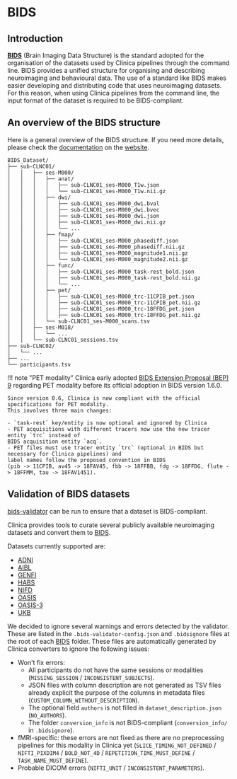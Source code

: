 <!-- markdownlint-disable MD007 -->
# BIDS

## Introduction

[**BIDS**](http://bids.neuroimaging.io/) (Brain Imaging Data Structure) is the standard adopted for the organisation of the datasets used by Clinica pipelines through the command line.
BIDS provides a unified structure for organising and describing neuroimaging and behavioural data.
The use of a standard like BIDS makes easier developing and distributing code that uses neuroimaging datasets.
For this reason, when using Clinica pipelines from the command line, the input format of the dataset is required to be BIDS-compliant.

## An overview of the BIDS structure

Here is a general overview of the BIDS structure.
If you need more details, please check the [documentation](https://bids-specification.readthedocs.io/en/latest/) on the [website](http://bids.neuroimaging.io/).

```Text
BIDS_Dataset/
├── sub-CLNC01/
│   │   ├── ses-M000/
│   │   │   ├── anat/
│   │   │   │   ├── sub-CLNC01_ses-M000_T1w.json
│   │   │   │   └── sub-CLNC01_ses-M000_T1w.nii.gz
│   │   │   ├── dwi/
│   │   │   │   ├── sub-CLNC01_ses-M000_dwi.bval
│   │   │   │   ├── sub-CLNC01_ses-M000_dwi.bvec
│   │   │   │   ├── sub-CLNC01_ses-M000_dwi.json
│   │   │   │   ├── sub-CLNC01_ses-M000_dwi.nii.gz
│   │   │   │   └── ...
│   │   │   ├── fmap/
│   │   │   │   ├── sub-CLNC01_ses-M000_phasediff.json
│   │   │   │   ├── sub-CLNC01_ses-M000_phasediff.nii.gz
│   │   │   │   ├── sub-CLNC01_ses-M000_magnitude1.nii.gz
│   │   │   │   └── sub-CLNC01_ses-M000_magnitude2.nii.gz
│   │   │   ├── func/
│   │   │   │   ├── sub-CLNC01_ses-M000_task­-rest_bold.json
│   │   │   │   ├── sub-CLNC01_ses-M000_task­-rest_bold.nii.gz
│   │   │   │   └── ...
│   │   │   ├── pet/
│   │   │   │   ├── sub-CLNC01_ses-M000_trc-11CPIB_pet.json
│   │   │   │   ├── sub-CLNC01_ses-M000_trc-11CPIB_pet.nii.gz
│   │   │   │   ├── sub-CLNC01_ses-M000_trc-18FFDG_pet.json
│   │   │   │   ├── sub-CLNC01_ses-M000_trc-18FFDG_pet.nii.gz
│   │   │   └── sub-CLNC01_ses-M000_scans.tsv
│   │   ├── ses-M018/
│   │   │   └── ...
│   │   └── sub-CLNC01_sessions.tsv
├── sub-CLNC02/
│   └── ...
├── ...
└── participants.tsv
```

!!! note "PET modality"
    Clinica early adopted [BIDS Extension Proposal (BEP) 9](https://docs.google.com/document/d/1mqMLnxVdLwZjDd4ZiWFqjEAmOmfcModA_R535v3eQs0/edit) regarding PET modality before its official adoption in BIDS version 1.6.0.

    Since version 0.6, Clinica is now compliant with the official specifications for PET modality.
    This involves three main changes:

    - `task-rest` key/entity is now optional and ignored by Clinica
    - PET acquisitions with different tracers now use the new tracer entity `trc` instead of
    BIDS acquisition entity `acq`.
    - PET files must use tracer entity `trc` (optional in BIDS but necessary for Clinica pipelines) and
    label names follow the proposed convention in BIDS
    (pib -> 11CPIB, av45 -> 18FAV45, fbb -> 18FFBB, fdg -> 18FFDG, flute -> 18FFMM, tau -> 18FAV1451).

## Validation of BIDS datasets

[bids-validator](https://github.com/bids-standard/bids-validator) can be run to ensure that a dataset is BIDS-compliant.

Clinica provides tools to curate several publicly available neuroimaging datasets and convert them to [BIDS](http://bids.neuroimaging.io/).

Datasets currently supported are:

- [ADNI](../Converters/ADNI2BIDS/)
- [AIBL](../Converters/AIBL2BIDS/)
- [GENFI](../Converters/GENFItoBIDS/)
- [HABS](../Converters/HABS2BIDS/)
- [NIFD](../Converters/NIFD2BIDS/)
- [OASIS](../Converters/OASIS2BIDS/)
- [OASIS-3](../Converters/OASIS3TOBIDS/)
- [UKB](../Converters/UKBtoBIDS/)

We decided to ignore several warnings and errors detected by the validator.
These are listed in the `.bids-validator-config.json` and `.bidsignore` files at the root of each [BIDS](http://bids.neuroimaging.io/) folder.
These files are automatically generated by Clinica converters to ignore the following issues:

- Won't fix errors:
    - All participants do not have the same sessions or modalities (`MISSING_SESSION` / `INCONSISTENT_SUBJECTS`).
    - JSON files with column description are not generated as TSV files already explicit the purpose of the
    columns in metadata files (`CUSTOM_COLUMN_WITHOUT_DESCRIPTION`).
    - The optional field `authors` is not filled in `dataset_description.json` (`NO_AUTHORS`).
    - The folder `conversion_info` is not BIDS-compliant (`conversion_info/` in `.bidsignore`).
- fMRI-specific: these errors are not fixed as there are no preprocessing pipelines for this modality in Clinica yet
(`SLICE_TIMING_NOT_DEFINED` / `NIFTI_PIXDIM4` / `BOLD_NOT_4D` / `REPETITION_TIME_MUST_DEFINE` / `TASK_NAME_MUST_DEFINE`).
- Probable DICOM errors (`NIFTI_UNIT` / `INCONSISTENT_PARAMETERS`).
